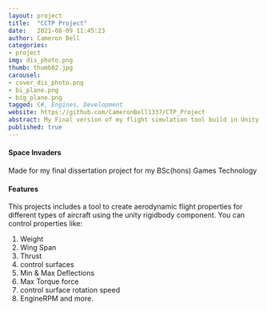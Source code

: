 ```yaml
---
layout: project
title:  "CCTP Project"
date:   2021-08-09 11:45:23
author: Cameron Bell
categories:
- project
img: dis_photo.png
thumb: thumb02.jpg
carousel:
- cover_dis_photo.png
- bi_plane.png
- big_plane.png
tagged: C#, Engines, Development
website: https://github.com/CameronBell1337/CTP_Project
abstract: My Final version of my flight simulation tool build in Unity
published: true
---
```

#### Space Invaders
Made for my final dissertation project for my BSc(hons) Games Technology  
#### Features
This projects includes a tool to create aerodynamic flight properties for different types of aircraft using the unity rigidbody component. 
You can control properties like: 
1. Weight
2. Wing Span
3. Thrust
4. control surfaces
5. Min & Max Deflections
6. Max Torque force
7. control surface rotation speed
8. EngineRPM
and more.
